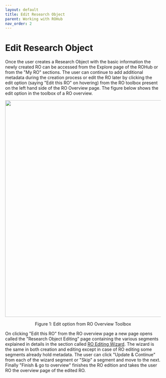 ```yaml
---
layout: default
title: Edit Research Object
parent: Working with ROHub
nav_order: 2
---
```


# Edit Research Object
Once the user creates a Research Object with the basic information the newly created RO can be accessed from the Explore page of the ROHub or from the "My RO" sections. The user can continue to add additional metadata during the creation process or edit the RO later by clicking the edit option (saying "Edit this RO" on hovering) from the RO toolbox present on the left hand side of the RO Overview page. The figure below shows the edit option in the toolbox of a RO overview.

<p align="center"> <img src="https://box.psnc.pl/f/7003793f10/?raw=1" width="700"> </p>
<div align="center"> Figure 1: Edit option from RO Overview Toolbox </div>

On clicking "Edit this RO" from the RO overview page a new page opens called the "Research Object Editing" page containing the various segments explained in details in the section called [RO Editing Wizard](https://reliance-eosc.github.io/rohub-portal-documentation/docs/Working-with-ROHub/create_edit_wizard.html#ro-edition-wizard). The wizard is the same in both creation and editing except in case of RO editing some segments already hold metadata. The user can click "Update & Continue" from each of the wizard segment or "Skip" a segment and move to the next. Finally "Finish & go to overview" finishes the RO edition and takes the user RO the overview page of the edited RO.

<!---
<p align="center"> <img src="https://box.psnc.pl/f/b7358172b6/?raw=1" width="700"> </p>
<div align="center"> Figure 2: Research object editing </div>
--->
